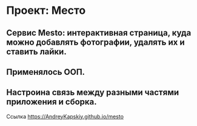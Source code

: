 # Проект: Место
## Cервис Mesto: интерактивная страница, куда можно добавлять фотографии, удалять их и ставить лайки.
## Применялось ООП.
## Настроина связь между разными частями приложения и сборка.

Ссылка
https://AndreyKapskiy.github.io/mesto
